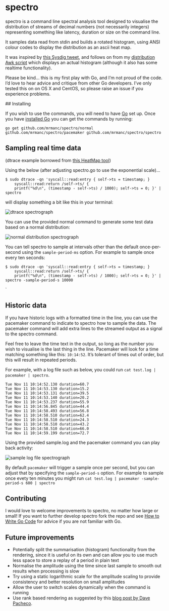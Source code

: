 # spectro

spectro is a command line spectral analysis tool designed to visualise the distribution of streams of decimal numbers (not necessarily integers) representing something like latency, duration or size on the command line.

It samples data read from stdin and builds a rotated histogram, using ANSI colour codes to display the distribution as an ascii heat map.

It was inspired by [this Sysdig tweet](https://twitter.com/sysdig/status/618826906310324224), and follows on from my [distribution Awk script](https://github.com/mrmanc/log-ninja#distribution) which displays an actual histogram (although it also has some realtime functionality).

Please be kind… this is my first play with Go, and I’m not proud of the code. I’d love to hear advice and critique from other Go developers. I’ve only tested this on on OS X and CentOS, so please raise an issue if you experience problems.

## Installing

If you wish to use the commands, you will need to have [Go](http://golang.org/) set up. Once you have [installed Go](https://golang.org/doc/install) you can get the commands by running:

```
go get github.com/mrmanc/spectro/normal github.com/mrmanc/spectro/pacemaker github.com/mrmanc/spectro/spectro
```

## Sampling real time data
(dtrace example borrowed from [this HeatMap tool](https://github.com/brendangregg/HeatMap))

Using the below (after adjusting spectro.go to use the exponential scale)…

```
$ sudo dtrace -qn 'syscall::read:entry { self->ts = timestamp; }
    syscall::read:return /self->ts/ {
    printf("%d\n", (timestamp - self->ts) / 1000); self->ts = 0; }' | spectro
```

will display something a bit like this in your terminal:

![dtrace spectrograph](http://markcrossfield.co.uk/images/spectro/dtrace.gif)

You can use the provided normal command to generate some test data based on a normal distribution:

![normal distribution spectrograph](http://markcrossfield.co.uk/images/spectro/normal.gif)

You can tell spectro to sample at intervals other than the default once-per-second using the `sample-period-ms` option. For example to sample once every ten seconds:
```
$ sudo dtrace -qn 'syscall::read:entry { self->ts = timestamp; }
    syscall::read:return /self->ts/ {
    printf("%d\n", (timestamp - self->ts) / 1000); self->ts = 0; }' | spectro -sample-period-s 10000
```
`

## Historic data

If you have historic logs with a formatted time in the line, you can use the pacemaker command to indicate to spectro how to sample the data. The pacemaker command will add extra lines to the streamed output as a signal to the spectro command.

Feel free to leave the time text in the output, so long as the number you wish to visualise is the last thing in the line. Pacemaker will look for a time matching something like this: `10:14:52`. It’s tolerant of times out of order, but this will result in repeated periods.

For example, with a log file such as below, you could run `cat test.log | pacemaker | spectro`.

```
Tue Nov 11 10:14:52.130 duration=60.7
Tue Nov 11 10:14:53.130 duration=15.2
Tue Nov 11 10:14:53.131 duration=39.5
Tue Nov 11 10:14:53.140 duration=20.2
Tue Nov 11 10:14:53.237 duration=55.9
Tue Nov 11 10:14:56.845 duration=44.4
Tue Nov 11 10:14:58.493 duration=56.8
Tue Nov 11 10:14:58.510 duration=62.4
Tue Nov 11 10:14:58.510 duration=24.3
Tue Nov 11 10:14:58.510 duration=43.2
Tue Nov 11 10:14:58.510 duration=66.0
Tue Nov 11 10:14:59.199 duration=72.7
```

Using the provided sample.log and the pacemaker command you can play back activity:

![sample log file spectrograph](http://markcrossfield.co.uk/images/spectro/sample.gif)

By default `pacemaker` will trigger a sample once per second, but you can adjust that by specifying the `sample-period-s` option. For example to sample once evety ten minutes you might run `cat test.log | pacemaker -sample-period-s 600 | spectro`

## Contributing

I would love to welcome improvements to spectro, no matter how large or small! If you want to further develop spectro fork the repo and see [How to Write Go Code](https://golang.org/doc/code.html) for advice if you are not familiar with Go.

## Future improvements

* Potentially split the summarisation (histogram) functionality from the rendering, since it is useful on its own and can allow you to use much less space to store a replay of a period in plain text
* Normalise the amplitude using the time since last sample to smooth out results when processing is slow
* Try using a static logarithmic scale for the amplitude scaling to provide consistency and better resolution on small amplitudes
* Allow the user to switch scales dynamically when the command is running
* Use rank based rendering as suggested by this [blog post by Dave Pacheco](http://dtrace.org/blogs/dap/2011/06/20/heatmap-coloring/).